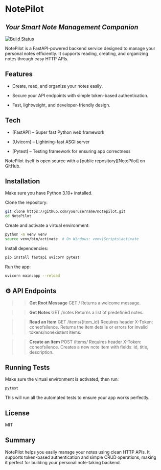 # NotePilot
## _Your Smart Note Management Companion_


[![Build Status](https://travis-ci.org/joemccann/dillinger.svg?branch=master)](https://github.com/pavitra-04/NotePilot)

NotePilot is a FastAPI-powered backend service designed to manage your personal notes efficiently.
It supports reading, creating, and organizing notes through easy HTTP APIs.

## Features
- Create, read, and organize your notes easily.

- Secure your API endpoints with simple token-based authentication.

- Fast, lightweight, and developer-friendly design.


## Tech
- [FastAPI] – Super fast Python web framework

- [Uvicorn] – Lightning-fast ASGI server

- [Pytest] – Testing framework for ensuring app correctness

NotePilot itself is open source with a [public repository][NotePilot]
 on GitHub.

## Installation
Make sure you have Python 3.10+ installed.

Clone the repository:

```sh
git clone https://github.com/yourusername/notepilot.git
cd NotePilot
```

Create and activate a virtual environment:

```sh
python -m venv venv
source venv/bin/activate  # On Windows: venv\Scripts\activate
```
Install dependencies:
```sh
pip install fastapi uvicorn pytest
```
Run the app:
```sh
uvicorn main:app --reload
```
## ⚙️ API Endpoints
>> **Get Root Message**
GET /
Returns a welcome message.

>> **Get Notes**
GET /notes
Returns a list of predefined notes.

>> **Read an Item**
GET /items/{item_id}
Requires header X-Token: coneofsilence.
Returns the item details or errors for invalid tokens/nonexistent items.

>> **Create an Item**
POST /items/
Requires header X-Token: coneofsilence.
Creates a new note item with fields: id, title, description.

## Running Tests

Make sure the virtual environment is activated, then run:
```sh
pytest
```
This will run all the automated tests to ensure your app works perfectly.





## License

MIT

## Summary

NotePilot helps you easily manage your notes using clean HTTP APIs.
It supports token-based authentication and simple CRUD operations, making it perfect for building your personal note-taking backend.



[//]: # (These are reference links used in the body of this note and get stripped out when the markdown processor does its job. There is no need to format nicely because it shouldn't be seen. Thanks SO - http://stackoverflow.com/questions/4823468/store-comments-in-markdown-syntax)

   [dill]: <https://github.com/joemccann/dillinger>
   [git-repo-url]: <https://github.com/joemccann/dillinger.git>
   [john gruber]: <http://daringfireball.net>
   [df1]: <http://daringfireball.net/projects/markdown/>
   [markdown-it]: <https://github.com/markdown-it/markdown-it>
   [Ace Editor]: <http://ace.ajax.org>
   [node.js]: <http://nodejs.org>
   [Twitter Bootstrap]: <http://twitter.github.com/bootstrap/>
   [jQuery]: <http://jquery.com>
   [@tjholowaychuk]: <http://twitter.com/tjholowaychuk>
   [express]: <http://expressjs.com>
   [AngularJS]: <http://angularjs.org>
   [Gulp]: <http://gulpjs.com>

   [PlDb]: <https://github.com/joemccann/dillinger/tree/master/plugins/dropbox/README.md>
   [PlGh]: <https://github.com/joemccann/dillinger/tree/master/plugins/github/README.md>
   [PlGd]: <https://github.com/joemccann/dillinger/tree/master/plugins/googledrive/README.md>
   [PlOd]: <https://github.com/joemccann/dillinger/tree/master/plugins/onedrive/README.md>
   [PlMe]: <https://github.com/joemccann/dillinger/tree/master/plugins/medium/README.md>
   [PlGa]: <https://github.com/RahulHP/dillinger/blob/master/plugins/googleanalytics/README.md>

